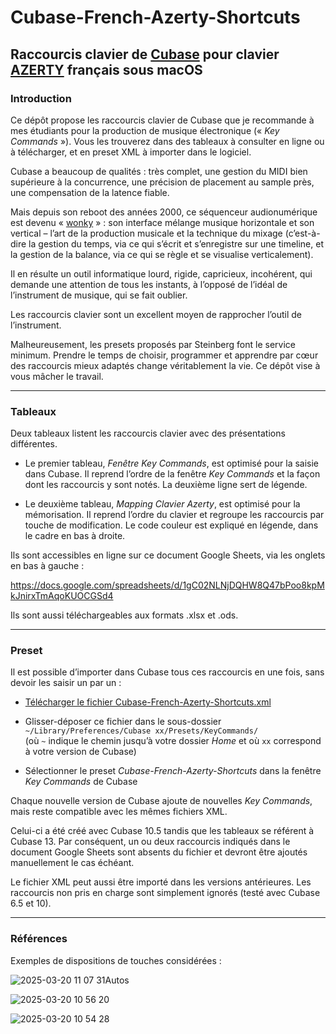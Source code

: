 # Cubase-French-Azerty-Shortcuts
## Raccourcis clavier de [Cubase](https://fr.wikipedia.org/wiki/Cubase) pour clavier [AZERTY](https://fr.wikipedia.org/wiki/AZERTY) français sous macOS

### Introduction

Ce dépôt propose les raccourcis clavier de Cubase que je recommande à mes étudiants pour la production de musique électronique (« _Key Commands_ »). Vous les trouverez dans des tableaux à consulter en ligne ou à télécharger, et en preset XML à importer dans le logiciel.

Cubase a beaucoup de qualités : très complet, une gestion du MIDI bien supérieure à la concurrence, une précision de placement au sample près, une compensation de la latence fiable.

Mais depuis son reboot des années 2000, ce séquenceur audionumérique est devenu « [wonky](https://www.linkedin.com/posts/pavel-samsonov-44ba2833_trying-to-improve-the-wrong-dimension-of-activity-7178479192555077633-4NVo) » : son interface mélange musique horizontale et son vertical – l’art de la production musicale et la technique du mixage (c’est-à-dire la gestion du temps, via ce qui s’écrit et s’enregistre sur une timeline, et la gestion de la balance, via ce qui se règle et se visualise verticalement).

Il en résulte un outil informatique lourd, rigide, capricieux, incohérent, qui demande une attention de tous les instants, à l’opposé de l’idéal de l’instrument de musique, qui se fait oublier.

Les raccourcis clavier sont un excellent moyen de rapprocher l’outil de l’instrument.

Malheureusement, les presets proposés par Steinberg font le service minimum. Prendre le temps de choisir, programmer et apprendre par cœur des raccourcis mieux adaptés change véritablement la vie. Ce dépôt vise à vous mâcher le travail.

---

### Tableaux

Deux tableaux listent les raccourcis clavier avec des présentations différentes.

- Le premier tableau, _Fenêtre Key Commands_, est optimisé pour la saisie dans Cubase. Il reprend l’ordre de la fenêtre _Key Commands_ et la façon dont les raccourcis y sont notés. La deuxième ligne sert de légende.

- Le deuxième tableau, _Mapping Clavier Azerty_, est optimisé pour la mémorisation. Il reprend l’ordre du clavier et regroupe les raccourcis par touche de modification. Le code couleur est expliqué en légende, dans le cadre en bas à droite.

Ils sont accessibles en ligne sur ce document Google Sheets, via les onglets en bas à gauche :

https://docs.google.com/spreadsheets/d/1gC02NLNjDQHW8Q47bPoo8kpMkJnirxTmAqoKUOCGSd4

Ils sont aussi téléchargeables aux formats .xlsx et .ods.

---

### Preset

Il est possible d’importer dans Cubase tous ces raccourcis en une fois, sans devoir les saisir un par un :

- [Télécharger le fichier Cubase-French-Azerty-Shortcuts.xml](https://github.com/TheMicronauts/Cubase-French-Azerty-Shortcuts/releases/download/v1.0.0/Cubase-French-Azerty-Shortcuts.xml)

- Glisser-déposer ce fichier dans le sous-dossier `~/Library/Preferences/Cubase xx/Presets/KeyCommands/`                
  (où `~` indique le chemin jusqu’à votre dossier _Home_ et où `xx` correspond à votre version de Cubase)

- Sélectionner le preset _Cubase-French-Azerty-Shortcuts_ dans la fenêtre _Key Commands_ de Cubase

Chaque nouvelle version de Cubase ajoute de nouvelles _Key Commands_, mais reste compatible avec les mêmes fichiers XML.

Celui-ci a été créé avec Cubase 10.5 tandis que les tableaux se référent à Cubase 13. Par conséquent, un ou deux raccourcis indiqués dans le document Google Sheets sont absents du fichier et devront être ajoutés manuellement le cas échéant.

Le fichier XML peut aussi être importé dans les versions antérieures. Les raccourcis non pris en charge sont simplement ignorés (testé avec Cubase 6.5 et 10).

---

### Références

Exemples de dispositions de touches considérées :

![2025-03-20 11 07 31Autos](https://github.com/user-attachments/assets/1dee9a29-8ed2-4112-9f4e-ba61e4adce83)

![2025-03-20 10 56 20](https://github.com/user-attachments/assets/6061b62f-f09e-4df9-8978-c6eb22e843cf)

![2025-03-20 10 54 28](https://github.com/user-attachments/assets/43bf3ab7-0cbd-492a-819e-b44edfb27c13)
